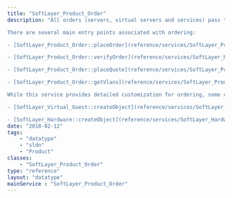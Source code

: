 ```yaml
---
title: "SoftLayer_Product_Order"
description: "All orders (servers, virtual servers and services) pass through the [SoftLayer_Product_Order](reference/datatypes/SoftLayer_Product_Order) service. This service provides the entry point for placing orders and quotes with SoftLayer. To place orders using these services, you must provide the appropriate container type as defined by [SoftLayer_Container_Product_Order](reference/datatypes/SoftLayer_Container_Product_Order). For server orders, you would use [SoftLayer_Container_Product_Order_Hardware_Server](reference/datatypes/SoftLayer_Container_Product_Order_Hardware_Server). For virtual server orders, you would use [SoftLayer_Container_Product_Order_Virtual_Guest](reference/datatypes/SoftLayer_Container_Product_Order_Virtual_Guest). For additional service orders, it will depend on the additional service (e.g., network attached storage, object storage) being purchased. See the data types documentation to get a list of all the available container types beginning with `SoftLayer_Container_Product_Order_*`. 

There are several main entry points associated with ordering: 

- [SoftLayer_Product_Order::placeOrder](reference/services/SoftLayer_Product_Order/placeOrder) Order servers and services. Your credit card or PayPal account will get charged when successfully placed. 

- [SoftLayer_Product_Order::verifyOrder](reference/services/SoftLayer_Product_Order/verifyOrder) Run verification on your order before it's actually placed to get additional information, like your total monthly or hourly recurring charges. You may also call this service to help ensure that your call to [SoftLayer_Product_Order::placeOrder](reference/services/SoftLayer_Product_Order/placeOrder) will succeed. **This service is called internally, so it is not required to verify before you call `placeOrder`.** No credit card or PayPal charges result from this call. 

- [SoftLayer_Product_Order::placeQuote](reference/services/SoftLayer_Product_Order/placeQuote) Create a quote only. Subsequent orders may be placed from this quote. See [SoftLayer_Billing_Order_Quote::placeOrder](reference/services/SoftLayer_Billing_Order_Quote/placeOrder) for details on how to order from a quote. 

- [SoftLayer_Product_Order::getVlans](reference/services/SoftLayer_Product_Order/getVlans) Get a list of available VLANs that can be supplied when placing an order. 

While this service provides detailed customization for ordering, some customers may find the simplified ordering system sufficient for their needs. For more information, see the following: 

- [SoftLayer_Virtual_Guest::createObject](reference/services/SoftLayer_Virtual_Guest/createObject) - Simplified virtual server ordering 

- [SoftLayer_Hardware::createObject](reference/services/SoftLayer_Hardware/createObject) - Simplified bare metal server ordering "
date: "2018-02-12"
tags:
    - "datatype"
    - "sldn"
    - "Product"
classes:
    - "SoftLayer_Product_Order"
type: "reference"
layout: "datatype"
mainService : "SoftLayer_Product_Order"
---
```

